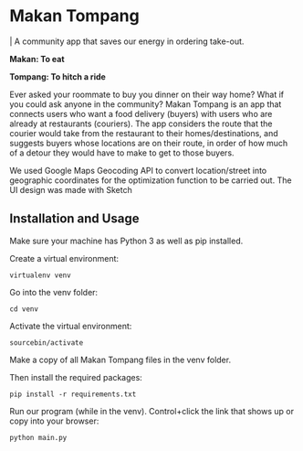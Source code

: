 # Makan Tompang
| A community app that saves our energy in ordering take-out.

**Makan: To eat**

**Tompang: To hitch a ride**

Ever asked your roommate to buy you dinner on their way home? What if you could ask anyone in the community? Makan Tompang is an app that connects users who want a food delivery (buyers) with users who are already at restaurants (couriers). The app considers the route that the courier would take from the restaurant to their homes/destinations, and suggests buyers whose locations are on their route, in order of how much of a detour they would have to make to get to those buyers. 

We used Google Maps Geocoding API to convert location/street into geographic coordinates for the optimization function to be carried out. The UI design was made with Sketch

## Installation and Usage
Make sure your machine has Python 3 as well as pip installed.

Create a virtual environment:

`virtualenv venv`

Go into the venv folder:

`cd venv`

Activate the virtual environment:

`sourcebin/activate`

Make a copy of all Makan Tompang files in the venv folder. 

Then install the required packages:

`pip install -r requirements.txt`

Run our program (while in the venv). Control+click the link that shows up or copy into your browser:

`python main.py`

<!-- Install Flask:

`pip install Flask`

Install Jinja:

`pip install Jinja2`

Install Google Maps API:

```
pgit clone https://github.com/rochacbruno/Flask-GoogleMaps

cd Flask-GoogleMaps

python setup.py install
```--!>

